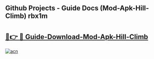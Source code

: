 ## Github Projects - Guide Docs (Mod-Apk-Hill-Climb) rbx1m

# <h2><a href="https://apkcomod.com?title=Mod-Apk-Hill-Climb">🔗👉 🔴 Guide-Download-Mod-Apk-Hill-Climb </a></h2>

[![acn](https://github.com/user-attachments/assets/0f9c940e-d8b0-45ae-aac7-cd30a18b3e1c)](https://apkcomod.com?title=Mod-Apk-Hill-Climb)
